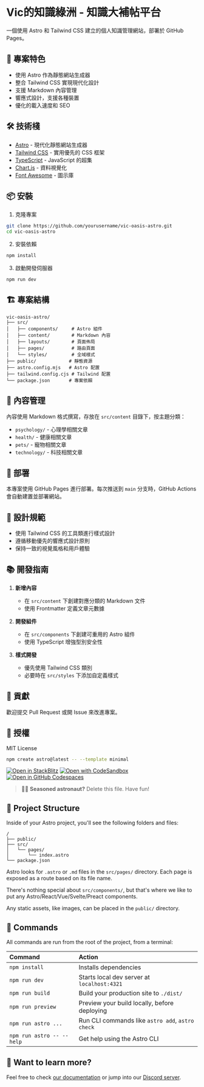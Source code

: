 # Vic的知識綠洲 - 知識大補帖平台

一個使用 Astro 和 Tailwind CSS 建立的個人知識管理網站，部署於 GitHub Pages。

## 🚀 專案特色

- 使用 Astro 作為靜態網站生成器
- 整合 Tailwind CSS 實現現代化設計
- 支援 Markdown 內容管理
- 響應式設計，支援各種裝置
- 優化的載入速度和 SEO

## 🛠️ 技術棧

- [Astro](https://astro.build/) - 現代化靜態網站生成器
- [Tailwind CSS](https://tailwindcss.com/) - 實用優先的 CSS 框架
- [TypeScript](https://www.typescriptlang.org/) - JavaScript 的超集
- [Chart.js](https://www.chartjs.org/) - 資料視覺化
- [Font Awesome](https://fontawesome.com/) - 圖示庫

## 📦 安裝

1. 克隆專案
```bash
git clone https://github.com/yourusername/vic-oasis-astro.git
cd vic-oasis-astro
```

2. 安裝依賴
```bash
npm install
```

3. 啟動開發伺服器
```bash
npm run dev
```

## 🏗️ 專案結構

```
vic-oasis-astro/
├── src/
│   ├── components/     # Astro 組件
│   ├── content/        # Markdown 內容
│   ├── layouts/        # 頁面佈局
│   ├── pages/          # 路由頁面
│   └── styles/         # 全域樣式
├── public/            # 靜態資源
├── astro.config.mjs   # Astro 配置
├── tailwind.config.cjs # Tailwind 配置
└── package.json       # 專案依賴
```

## 📝 內容管理

內容使用 Markdown 格式撰寫，存放在 `src/content` 目錄下，按主題分類：

- `psychology/` - 心理學相關文章
- `health/` - 健康相關文章
- `pets/` - 寵物相關文章
- `technology/` - 科技相關文章

## 🚀 部署

本專案使用 GitHub Pages 進行部署。每次推送到 `main` 分支時，GitHub Actions 會自動建置並部署網站。

## 🎨 設計規範

- 使用 Tailwind CSS 的工具類進行樣式設計
- 遵循移動優先的響應式設計原則
- 保持一致的視覺風格和用戶體驗

## 📚 開發指南

1. **新增內容**
   - 在 `src/content` 下創建對應分類的 Markdown 文件
   - 使用 Frontmatter 定義文章元數據

2. **開發組件**
   - 在 `src/components` 下創建可重用的 Astro 組件
   - 使用 TypeScript 增強型別安全性

3. **樣式開發**
   - 優先使用 Tailwind CSS 類別
   - 必要時在 `src/styles` 下添加自定義樣式

## 🤝 貢獻

歡迎提交 Pull Request 或開 Issue 來改進專案。

## 📄 授權

MIT License

```sh
npm create astro@latest -- --template minimal
```

[![Open in StackBlitz](https://developer.stackblitz.com/img/open_in_stackblitz.svg)](https://stackblitz.com/github/withastro/astro/tree/latest/examples/minimal)
[![Open with CodeSandbox](https://assets.codesandbox.io/github/button-edit-lime.svg)](https://codesandbox.io/p/sandbox/github/withastro/astro/tree/latest/examples/minimal)
[![Open in GitHub Codespaces](https://github.com/codespaces/badge.svg)](https://codespaces.new/withastro/astro?devcontainer_path=.devcontainer/minimal/devcontainer.json)

> 🧑‍🚀 **Seasoned astronaut?** Delete this file. Have fun!

## 🚀 Project Structure

Inside of your Astro project, you'll see the following folders and files:

```text
/
├── public/
├── src/
│   └── pages/
│       └── index.astro
└── package.json
```

Astro looks for `.astro` or `.md` files in the `src/pages/` directory. Each page is exposed as a route based on its file name.

There's nothing special about `src/components/`, but that's where we like to put any Astro/React/Vue/Svelte/Preact components.

Any static assets, like images, can be placed in the `public/` directory.

## 🧞 Commands

All commands are run from the root of the project, from a terminal:

| Command                   | Action                                           |
| :------------------------ | :----------------------------------------------- |
| `npm install`             | Installs dependencies                            |
| `npm run dev`             | Starts local dev server at `localhost:4321`      |
| `npm run build`           | Build your production site to `./dist/`          |
| `npm run preview`         | Preview your build locally, before deploying     |
| `npm run astro ...`       | Run CLI commands like `astro add`, `astro check` |
| `npm run astro -- --help` | Get help using the Astro CLI                     |

## 👀 Want to learn more?

Feel free to check [our documentation](https://docs.astro.build) or jump into our [Discord server](https://astro.build/chat).
